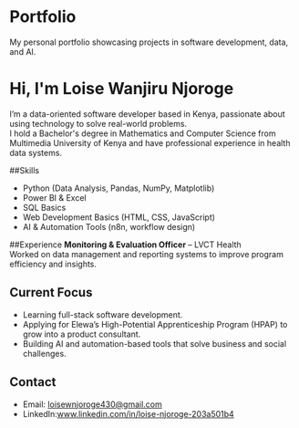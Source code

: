 # Portfolio
My personal portfolio showcasing projects in software development, data, and AI.
# Hi, I'm Loise Wanjiru Njoroge

I’m a data-oriented software developer based in Kenya, passionate about using technology to solve real-world problems.  
I hold a Bachelor's degree in Mathematics and Computer Science from Multimedia University of Kenya and have professional experience in health data systems.

##Skills
- Python (Data Analysis, Pandas, NumPy, Matplotlib)
- Power BI & Excel
- SQL Basics
- Web Development Basics (HTML, CSS, JavaScript)
- AI & Automation Tools (n8n, workflow design)

##Experience
**Monitoring & Evaluation Officer** – LVCT Health  
Worked on data management and reporting systems to improve program efficiency and insights.

## Current Focus
- Learning full-stack software development.  
- Applying for Elewa’s High-Potential Apprenticeship Program (HPAP) to grow into a product consultant.  
- Building AI and automation-based tools that solve business and social challenges.  

## Contact
- Email: loisewnjoroge430@gmail.com  
- LinkedIn:www.linkedin.com/in/loise-njoroge-203a501b4
